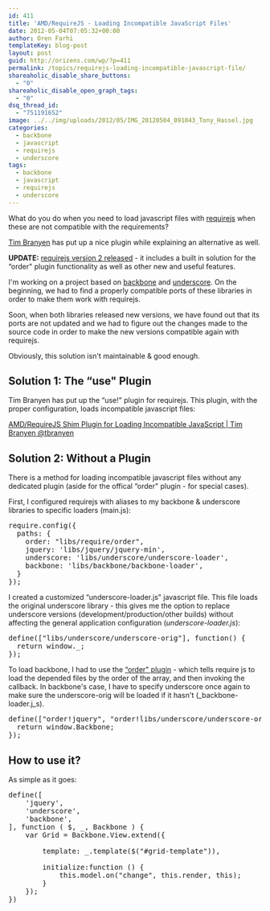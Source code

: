 ```yaml
---
id: 411
title: 'AMD/RequireJS - Loading Incompatible JavaScript Files'
date: 2012-05-04T07:05:32+00:00
author: Oren Farhi 
templateKey: blog-post
layout: post
guid: http://orizens.com/wp/?p=411
permalink: /topics/requirejs-loading-incompatible-javascript-file/
shareaholic_disable_share_buttons:
  - "0"
shareaholic_disable_open_graph_tags:
  - "0"
dsq_thread_id:
  - "751191652"
image: ../../img/uploads/2012/05/IMG_20120504_091043_Tony_Hassel.jpg
categories:
  - backbone
  - javascript
  - requirejs
  - underscore
tags:
  - backbone
  - javascript
  - requirejs
  - underscore
---
```

What do you do when you need to load javascript files with [requirejs](http://requirejs.org) when these are not compatible with the requirements?

[Tim Branyen](http://tbranyen.com) has put up a nice plugin while explaining an alternative as well.
  
<!--more-->


  
**UPDATE:** [requirejs version 2 released](https://github.com/jrburke/requirejs/wiki/Upgrading-to-RequireJS-2.0#wiki-shim "RequireJS version 2") - it includes a built in solution for the &#8220;order" plugin functionality as well as other new and useful features.
  
I'm working on a project based on [backbone](http://documentcloud.github.com/backbone) and [underscore](http://documentcloud.github.com/underscore). On the beginning, we had to find a properly compatible ports of these libraries in order to make them work with requirejs.

Soon, when both libraries released new versions, we have found out that its ports are not updated and we had to figure out the changes made to the source code in order to make the new versions compatible again with requirejs.

Obviously, this solution isn't maintainable & good enough.

## Solution 1: The &#8220;use" Plugin

Tim Branyen has put up the &#8220;use!" plugin for requirejs. This plugin, with the proper configuration, loads incompatible javascript files:

[AMD/RequireJS Shim Plugin for Loading Incompatible JavaScript | Tim Branyen @tbranyen](http://tbranyen.com/post/amdrequirejs-shim-plugin-for-loading-incompatible-javascript)

## Solution 2: Without a Plugin

There is a method for loading incompatible javascript files without any dedicated plugin (aside for the offical &#8220;order" plugin - for special cases).
  
First, I configured requirejs with aliases to my backbone & underscore libraries to specific loaders (main.js):

<pre class="brush:js">require.config({
  paths: {
  	order: "libs/require/order",
	jquery: 'libs/jquery/jquery-min',
	underscore: 'libs/underscore/underscore-loader',
	backbone: 'libs/backbone/backbone-loader',
  }
});</pre>

I created a customized &#8220;underscore-loader.js" javascript file. This file loads the original underscore library - this gives me the option to replace underscore versions (development/production/other builds) without affecting the general application configuration (_underscore-loader.js_):

<pre class="brush:js">define(["libs/underscore/underscore-orig"], function() {
  return window._;
});</pre>

To load backbone, I had to use the [&#8220;order" plugin](http://requirejs.org/docs/1.0/docs/download.html#order) - which tells require js to load the depended files by the order of the array, and then invoking the callback. In backbone's case, I have to specify underscore once again to make sure the underscore-orig will be loaded if it hasn't (_backbone-loader.j_s).

<pre class="brush:js">define(["order!jquery", "order!libs/underscore/underscore-orig", "order!libs/backbone/backbone-orig"], function() {
  return window.Backbone;
});</pre>

## How to use it?

As simple as it goes:

<pre class="brush:js">define([
	'jquery',
	'underscore',
	'backbone',
], function ( $, _, Backbone ) {
	var Grid = Backbone.View.extend({

		template: _.template($("#grid-template")),

		initialize:function () {
			this.model.on("change", this.render, this);
		}
	});
})</pre>